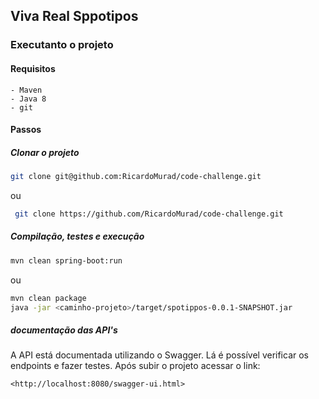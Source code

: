 ##  Viva Real Sppotipos

### Executanto o projeto

#### Requisitos

    - Maven
    - Java 8
    - git
    
#### Passos

##### Clonar o projeto

```bash
git clone git@github.com:RicardoMurad/code-challenge.git
```
 ou
 
```bash
 git clone https://github.com/RicardoMurad/code-challenge.git
```

##### Compilação, testes e execução
    
```bash       
mvn clean spring-boot:run
```
     
ou 

```bash       
mvn clean package
java -jar <caminho-projeto>/target/spotippos-0.0.1-SNAPSHOT.jar
```
    
##### documentação das API's
    
A API está documentada utilizando o Swagger. 
Lá é possível verificar os endpoints e fazer testes.
Após subir o projeto acessar o link:
    
    <http://localhost:8080/swagger-ui.html>